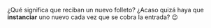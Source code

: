 ¿Qué significa que reciban un nuevo folleto? ¿Acaso quizá haya que **instanciar** uno nuevo cada vez que se cobra la entrada? :wink:
